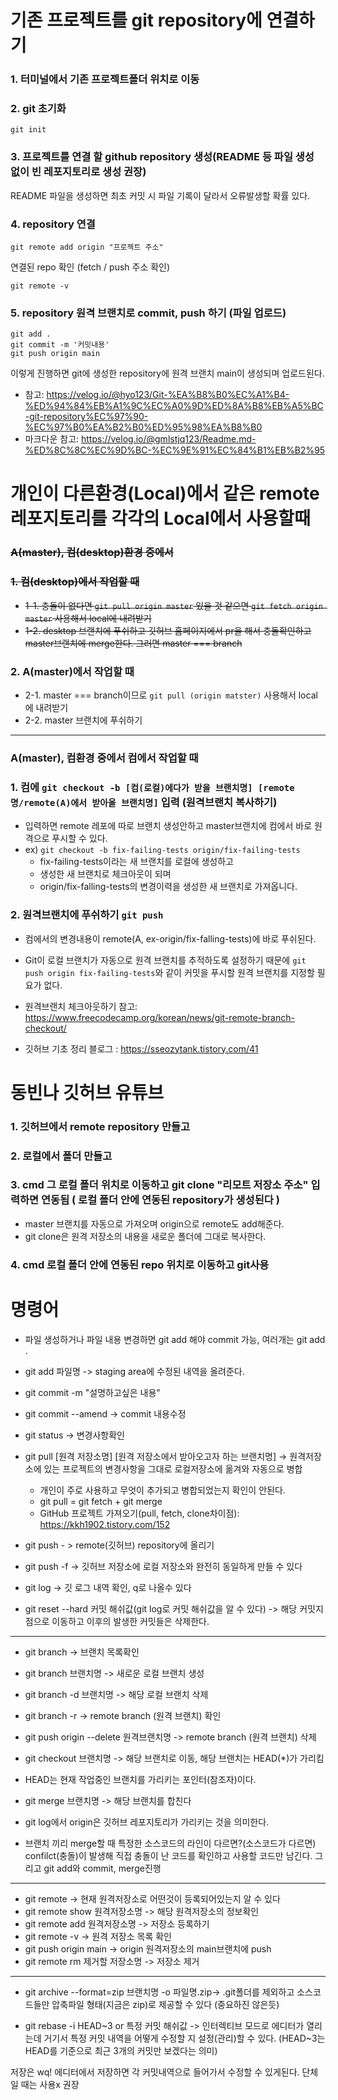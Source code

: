 기존 프로젝트를 git repository에 연결하기
======================================
### 1. 터미널에서 기존 프로젝트폴더 위치로 이동
### 2. git 초기화
```
git init
```
### 3. 프로젝트를 연결 할 github repository 생성(README 등 파일 생성 없이 빈 레포지토리로 생성 권장)

README 파일을 생성하면 최초 커밋 시 파일 기록이 달라서 오류발생할 확률 있다.

### 4. repository 연결
```
git remote add origin "프로젝트 주소"
```

연결된 repo 확인 (fetch / push 주소 확인)
```
git remote -v
```
### 5. repository 원격 브랜치로 commit, push 하기 (파일 업로드)
```
git add .
git commit -m '커밋내용'
git push origin main
```

이렇게 진행하면 git에 생성한 repository에 원격 브랜치 main이 생성되며 업로드된다.

* 참고: https://velog.io/@hyo123/Git-%EA%B8%B0%EC%A1%B4-%ED%94%84%EB%A1%9C%EC%A0%9D%ED%8A%B8%EB%A5%BC-git-repository%EC%97%90-%EC%97%B0%EA%B2%B0%ED%95%98%EA%B8%B0
* 마크다운 참고: https://velog.io/@gmlstjq123/Readme.md-%ED%8C%8C%EC%9D%BC-%EC%9E%91%EC%84%B1%EB%B2%95

개인이 다른환경(Local)에서 같은 remote 레포지토리를 각각의 Local에서 사용할때
=======================================================================
### ~~A(master), 컴(desktop)환경 중에서~~
###  ~~1. 컴(desktop)에서 작업할 때~~
* ~~1-1. 충돌이 없다면 `git pull origin master` 있을 것 같으면 `git fetch origin master` 사용해서 local에 내려받기~~
* ~~1-2. desktop 브랜치에 푸쉬하고 깃허브 홈페이지에서 pr을 해서 충돌확인하고 master브랜치에 merge한다. 그러면 master === branch~~
### 2. A(master)에서 작업할 때
* 2-1. master === branch이므로 `git pull (origin matster)` 사용해서 local에 내려받기
* 2-2. master 브랜치에 푸쉬하기
- - -
### A(master), 컴환경 중에서 컴에서 작업할 때
### 1. 컴에 `git checkout -b [컴(로컬)에다가 받을 브랜치명] [remote명/remote(A)에서 받아올 브랜치명]` 입력 (원격브랜치 복사하기)
* 입력하면 remote 레포에 따로 브랜치 생성안하고 master브랜치에 컴에서 바로 원격으로 푸시할 수 있다.
* ex) `git checkout -b fix-failing-tests origin/fix-failing-tests`
  *  fix-failing-tests이라는 새 브랜치를 로컬에 생성하고
  *  생성한 새 브랜치로 체크아웃이 되며
  *  origin/fix-falling-tests의 변경이력을 생성한 새 브랜치로 가져옵니다.
### 2. 원격브랜치에 푸쉬하기 `git push`
* 컴에서의 변경내용이 remote(A, ex-origin/fix-falling-tests)에 바로 푸쉬된다.
* Git이 로컬 브랜치가 자동으로 원격 브랜치를 추적하도록 설정하기 때문에 `git push origin fix-failing-tests`와 같이 커밋을 푸시할 원격 브랜치를 지정할 필요가 없다.

* 원격브랜치 체크아웃하기 참고: https://www.freecodecamp.org/korean/news/git-remote-branch-checkout/
* 깃허브 기초 정리 블로그 : https://sseozytank.tistory.com/41

동빈나 깃허브 유튜브
============================
### 1. 깃허브에서 remote repository 만들고
### 2. 로컬에서 폴더 만들고 
### 3. cmd 그 로컬 폴더 위치로 이동하고 git clone "리모트 저장소 주소" 입력하면 연동됨 ( 로컬 폴더 안에 연동된 repository가 생성된다 )
* master 브랜치를 자동으로 가져오며 origin으로 remote도 add해준다.
* git clone은 원격 저장소의 내용을 새로운 폴더에 그대로 복사한다.
### 4. cmd 로컬 폴더 안에 연동된 repo 위치로 이동하고 git사용
# 명령어
* 파일 생성하거나 파일 내용 변경하면 git add 해야 commit 가능,     여러개는 git add .
* git add 파일명 -> staging area에  수정된 내역을 올려준다.
* git commit -m  "설명하고싶은 내용"
* git commit --amend  ->  commit 내용수정
* git status ->  변경사항확인
* git pull [원격 저장소명] [원격 저장소에서 받아오고자 하는 브랜치명] -> 원격저장소에 있는 프로젝트의 변경사항을 그대로 로컬저장소에 옮겨와 자동으로 병합

  * 개인이 주로 사용하고 무엇이 추가되고 병합되었는지 확인이 안된다.
  * git pull = git fetch + git merge
  * GitHub 프로젝트 가져오기(pull, fetch, clone차이점): https://kkh1902.tistory.com/152 
* git push - > remote(깃허브) repository에 올리기
* git push -f -> 깃허브 저장소에 로컬 저장소와 완전히 동일하게 만들 수 있다
* git log  -> 깃 로그 내역 확인,   q로 나올수 있다
* git reset --hard 커밋 해쉬값(git log로 커밋 해쉬값을 알 수 있다) -> 해당 커밋지점으로 이동하고 이후의 발생한 커밋들은 삭제한다.
- - -

* git branch -> 브랜치 목록확인
* git branch 브랜치명 -> 새로운 로컬 브랜치 생성
* git branch -d 브랜치명 -> 해당 로컬 브랜치 삭제
* git branch -r -> remote branch (원격 브랜치) 확인
* git push origin --delete 원격브랜치명 -> remote branch (원격 브랜치) 삭제
* git checkout 브랜치명 -> 해당 브랜치로 이동, 해당 브랜치는 HEAD(*)가 가리킴
* HEAD는 현재 작업중인 브랜치를 가리키는 포인터(참조자)이다.
* git merge 브랜치명 -> 해당 브랜치를 합친다

* git log에서 origin은 깃허브 레포지토리가 가리키는 것을 의미한다.
* 브랜치 끼리 merge할 때 특정한 소스코드의 라인이 다르면?(소스코드가 다르면) confilct(충돌)이 발생해 직접 충돌이 난 코드를 확인하고 사용할 코드만 남긴다. 그리고 git add와 commit, merge진행
- - -
* git remote -> 현재 원격저장소로 어떤것이 등록되어있는지 알 수 있다
* git remote show 원격저장소명 -> 해당 원격저장소의 정보확인
* git remote add 원격저장소명 -> 저장소 등록하기
* git remote -v -> 원격 저장소 목록 확인
* git push origin main -> origin 원격저장소의 main브랜치에 push
* git remote rm 제거할 저장소명 -> 저장소 제거
- - -
* git archive --format=zip 브랜치명 -o 파일명.zip-> .git폴더를 제외하고 소스코드들만 압축파일 형태(지금은 zip)로 제공할 수 있다     (중요하진 않은듯)

* git rebase -i HEAD\~3 or 특정 커밋 해쉬값 -> 인터렉티브 모드로 에디터가 열리는데 거기서 특정 커밋 내역을 어떻게 수정할 지 설정(관리)할 수 있다. (HEAD~3는 HEAD를 기준으로 최근 3개의 커밋만 보겠다는 의미)

저장은 wq! 에디터에서 저장하면 각 커밋내역으로 들어가서 수정할 수 있게된다. 단체일 때는 사용x 권장
